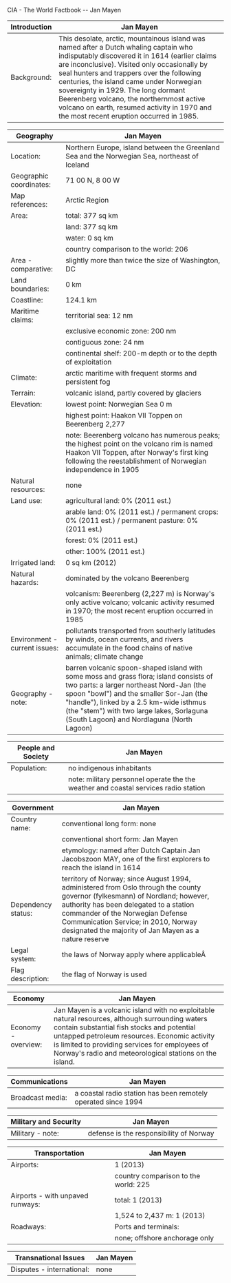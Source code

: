 CIA - The World Factbook -- Jan Mayen

| Introduction | Jan Mayen |
| --- | --- |
| Background: | This desolate, arctic, mountainous island was named after a Dutch whaling captain who indisputably discovered it in 1614 (earlier claims are inconclusive). Visited only occasionally by seal hunters and trappers over the following centuries, the island came under Norwegian sovereignty in 1929. The long dormant Beerenberg volcano, the northernmost active volcano on earth, resumed activity in 1970 and the most recent eruption occurred in 1985. |

| Geography | Jan Mayen |
| --- | --- |
| Location: | Northern Europe, island between the Greenland Sea and the Norwegian Sea, northeast of Iceland |
| Geographic coordinates: | 71 00 N, 8 00 W |
| Map references: | Arctic Region |
| Area: | total: 377 sq km |
| | land: 377 sq km |
| | water: 0 sq km |
| | country comparison to the world: 206 |
| Area - comparative: | slightly more than twice the size of Washington, DC |
| Land boundaries: | 0 km |
| Coastline: | 124.1 km |
| Maritime claims: | territorial sea: 12 nm |
| | exclusive economic zone: 200 nm |
| | contiguous zone: 24 nm |
| | continental shelf: 200-m depth or to the depth of exploitation |
| Climate: | arctic maritime with frequent storms and persistent fog |
| Terrain: | volcanic island, partly covered by glaciers |
| Elevation: | lowest point: Norwegian Sea 0 m |
| | highest point: Haakon VII Toppen on Beerenberg 2,277 |
| | note: Beerenberg volcano has numerous peaks; the highest point on the volcano rim is named Haakon VII Toppen, after Norway's first king following the reestablishment of Norwegian independence in 1905 |
| Natural resources: | none |
| Land use: | agricultural land: 0% (2011 est.) |
| | arable land: 0% (2011 est.) / permanent crops: 0% (2011 est.) / permanent pasture: 0% (2011 est.) |
| | forest: 0% (2011 est.) |
| | other: 100% (2011 est.) |
| Irrigated land: | 0 sq km (2012) |
| Natural hazards: | dominated by the volcano Beerenberg |
| | volcanism: Beerenberg (2,227 m) is Norway's only active volcano; volcanic activity resumed in 1970; the most recent eruption occurred in 1985 |
| Environment - current issues: | pollutants transported from southerly latitudes by winds, ocean currents, and rivers accumulate in the food chains of native animals; climate change |
| Geography - note: | barren volcanic spoon-shaped island with some moss and grass flora; island consists of two parts: a larger northeast Nord-Jan (the spoon "bowl") and the smaller Sor-Jan (the "handle"), linked by a 2.5 km-wide isthmus (the "stem") with two large lakes, Sorlaguna (South Lagoon) and Nordlaguna (North Lagoon) |

| People and Society | Jan Mayen |
| --- | --- |
| Population: | no indigenous inhabitants |
| | note: military personnel operate the the weather and coastal services radio station |

| Government | Jan Mayen |
| --- | --- |
| Country name: | conventional long form: none |
| | conventional short form: Jan Mayen |
| | etymology: named after Dutch Captain Jan Jacobszoon MAY, one of the first explorers to reach the island in 1614 |
| Dependency status: | territory of Norway; since August 1994, administered from Oslo through the county governor (fylkesmann) of Nordland; however, authority has been delegated to a station commander of the Norwegian Defense Communication Service; in 2010, Norway designated the majority of Jan Mayen as a nature reserve |
| Legal system: | the laws of Norway apply where applicableÂ  |
| Flag description: | the flag of Norway is used |

| Economy | Jan Mayen |
| --- | --- |
| Economy - overview: | Jan Mayen is a volcanic island with no exploitable natural resources, although surrounding waters contain substantial fish stocks and potential untapped petroleum resources. Economic activity is limited to providing services for employees of Norway's radio and meteorological stations on the island. |

| Communications | Jan Mayen |
| --- | --- |
| Broadcast media: | a coastal radio station has been remotely operated since 1994 |

| Military and Security | Jan Mayen |
| --- | --- |
| Military - note: | defense is the responsibility of Norway |

| Transportation | Jan Mayen |
| --- | --- |
| Airports: | 1 (2013) |
| | country comparison to the world: 225 |
| Airports - with unpaved runways: | total: 1 (2013) |
| | 1,524 to 2,437 m: 1 (2013) |
| Roadways: | Ports and terminals: |
| | none; offshore anchorage only |

| Transnational Issues | Jan Mayen |
| --- | --- |
| Disputes - international: | none |

